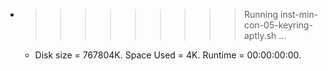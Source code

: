 * >>>>>>>>> Running inst-min-con-05-keyring-aptly.sh ...
  * Disk size = 767804K. Space Used = 4K. Runtime = 00:00:00:00.
